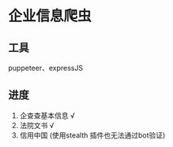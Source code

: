 # 企业信息爬虫
## 工具
 puppeteer、expressJS
 
## 进度
1. 企查查基本信息 √
2. 法院文书 √
3. 信用中国 (使用stealth 插件也无法通过bot验证)
